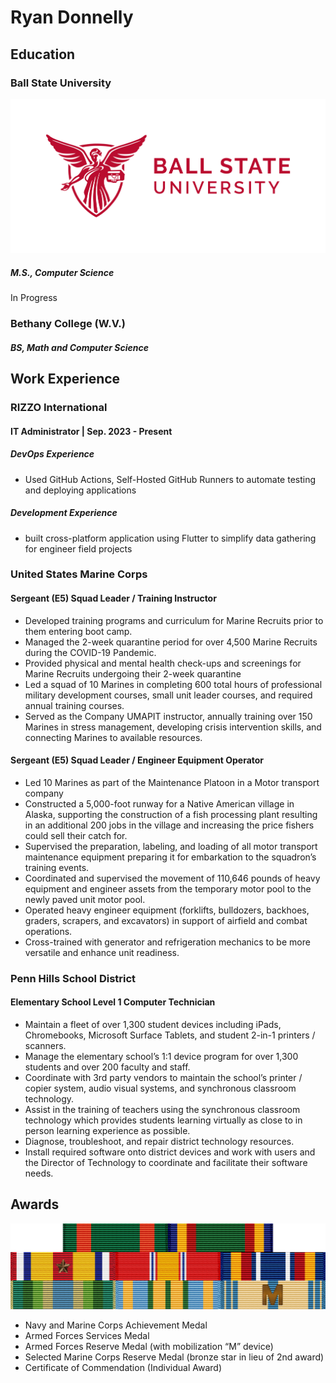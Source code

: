 # Ryan Donnelly
## Education
### Ball State University
![logo](images/BSU-logo-horiz-Red-RGB.png)
##### M.S., Computer Science
In Progress

### Bethany College (W.V.)
##### BS, Math and Computer Science
## Work Experience

### RIZZO International
#### IT Administrator | Sep. 2023 - Present
##### DevOps Experience
- Used GitHub Actions, Self-Hosted GitHub Runners to automate testing and deploying applications

##### Development Experience
- built cross-platform application using Flutter to simplify data gathering for engineer field projects






### United States Marine Corps
#### Sergeant (E5) Squad Leader / Training Instructor

- Developed training programs and curriculum for Marine Recruits prior to them entering boot camp.
- Managed the 2-week quarantine period for over 4,500 Marine Recruits during the COVID-19 Pandemic.
- Provided physical and mental health check-ups and screenings for Marine Recruits undergoing their 2-week quarantine
- Led a squad of 10 Marines in completing 600 total hours of professional military development courses, small unit leader courses, and required annual training courses.
- Served as the Company UMAPIT instructor, annually training over 150 Marines in stress management, developing crisis intervention skills, and connecting Marines to available resources.

#### Sergeant (E5) Squad Leader / Engineer Equipment Operator

- Led 10 Marines as part of the Maintenance Platoon in a Motor transport company
- Constructed a 5,000-foot runway for a Native American village in Alaska, supporting the construction of a fish processing plant resulting in an additional 200 jobs in the village and increasing the price fishers could sell their catch for.
- Supervised the preparation, labeling, and loading of all motor transport maintenance equipment preparing it for embarkation to the squadron’s training events.
- Coordinated and supervised the movement of 110,646 pounds of heavy equipment and engineer assets from the temporary motor pool to the newly paved unit motor pool.
- Operated heavy engineer equipment (forklifts, bulldozers, backhoes, graders, scrapers, and excavators) in support of airfield and combat operations.
- Cross-trained with generator and refrigeration mechanics to be more versatile and enhance unit readiness.

### Penn Hills School District
#### Elementary School Level 1 Computer Technician
- Maintain a fleet of over 1,300 student devices including iPads, Chromebooks, Microsoft Surface Tablets, and student 2-in-1 printers / scanners.
- Manage the elementary school’s 1:1 device program for over 1,300 students and over 200 faculty and staff.
- Coordinate with 3rd party vendors to maintain the school’s printer / copier system, audio visual systems, and synchronous classroom technology.
- Assist in the training of teachers using the synchronous classroom technology which provides students learning virtually as close to in person learning experience as possible.
- Diagnose, troubleshoot, and repair district technology resources.
- Install required software onto district devices and work with users and the Director of Technology to coordinate and facilitate their software needs.

## Awards
![ribbons](images/usmc_rack.png)
- Navy and Marine Corps Achievement Medal
- Armed Forces Services Medal
- Armed Forces Reserve Medal (with mobilization “M” device)
- Selected Marine Corps Reserve Medal (bronze star in lieu of 2nd award)
- Certificate of Commendation (Individual Award)
